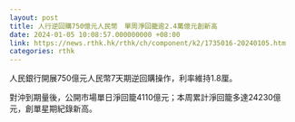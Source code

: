 ```yaml
---
layout: post
title: 人行逆回購750億元人民幣　單周淨回籠逾2.4萬億元創新高
date: 2024-01-05 10:08:57.000000000 +08:00
link: https://news.rthk.hk/rthk/ch/component/k2/1735016-20240105.htm
categories: rthk
---
```


人民銀行開展750億元人民幣7天期逆回購操作，利率維持1.8厘。

對沖到期量後，公開市場單日淨回籠4110億元；本周累計淨回籠多達24230億元，創單星期紀錄新高。
